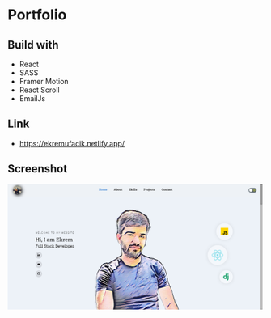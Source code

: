 # Portfolio

## Build with

- React
- SASS
- Framer Motion
- React Scroll
- EmailJs

## Link

- https://ekremufacik.netlify.app/

## Screenshot

<img src="public/portfolio2.png" alt="user" style="zoom: 200%;" />
